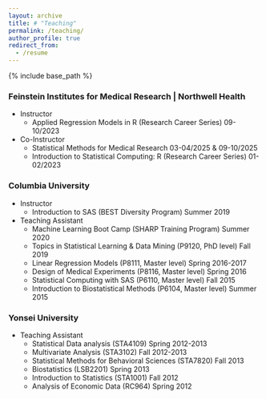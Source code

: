 ```yaml
---
layout: archive
title: # "Teaching"
permalink: /teaching/
author_profile: true
redirect_from:
  - /resume
---
```




{% include base_path %}


### Feinstein Institutes for Medical Research | Northwell Health
* Instructor
  * Applied Regression Models in R (Research Career Series) 09-10/2023
* Co-Instructor
  * Statistical Methods for Medical Research 03-04/2025 & 09-10/2025
  * Introduction to Statistical Computing: R (Research Career Series) 01-02/2023
  
### Columbia University
* Instructor
  * Introduction to SAS (BEST Diversity Program) Summer 2019
* Teaching Assistant
  * Machine Learning Boot Camp (SHARP Training Program) Summer 2020
  * Topics in Statistical Learning & Data Mining (P9120, PhD level) Fall 2019
  * Linear Regression Models (P8111, Master level) Spring 2016-2017
  * Design of Medical Experiments (P8116, Master level) Spring 2016
  * Statistical Computing with SAS (P6110, Master level) Fall 2015
  * Introduction to Biostatistical Methods (P6104, Master level) Summer 2015
 
### Yonsei University
* Teaching Assistant
  * Statistical Data analysis (STA4109) Spring 2012-2013
  * Multivariate Analysis (STA3102) Fall 2012-2013
  * Statistical Methods for Behavioral Sciences (STA7820) Fall 2013
  * Biostatistics (LSB2201) Spring 2013
  * Introduction to Statistics (STA1001) Fall 2012
  * Analysis of Economic Data (RC964) Spring 2012
  
